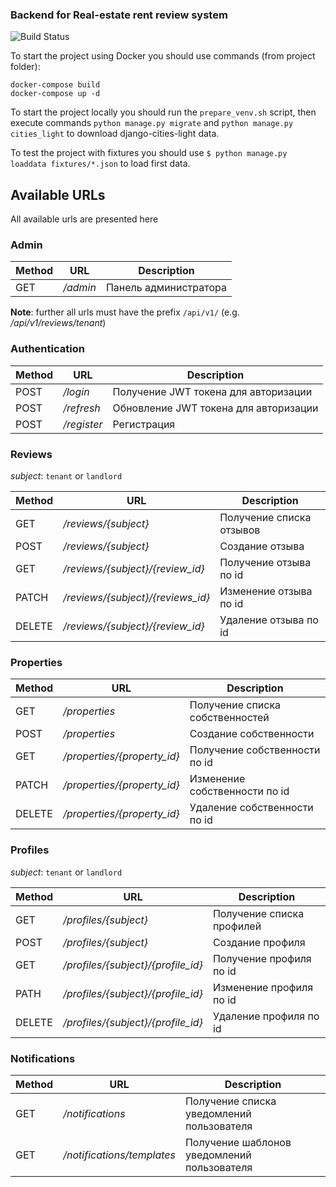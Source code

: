### Backend for Real-estate rent review system

![Build Status](https://github.com/m0nk-tnd/real-estate-review-system-be/actions/workflows/ci.yml/badge.svg?branch=develop)

To start the project using Docker you should use commands (from project folder):
```
docker-compose build
docker-compose up -d
```

To start the project locally you should run the ```prepare_venv.sh``` script, then execute commands
```python manage.py migrate``` and ```python manage.py cities_light``` to download django-cities-light data.

To test the project with fixtures you should use ```$ python manage.py loaddata fixtures/*.json``` to load first data.


## Available URLs

All available urls are presented here

### Admin

Method | URL | Description 
------|------|-------
GET | */admin* | Панель администратора


**Note**: further all urls must have the prefix `/api/v1/` (e.g. */api/v1/reviews/tenant*)


### Authentication

Method | URL | Description 
------|------|-------
POST | */login* | Получение JWT токена для авторизации
POST | */refresh* | Обновление JWT токена для авторизации
POST | */register* | Регистрация


### Reviews

*subject*: `tenant` or `landlord`

Method | URL | Description 
------|------|-------
GET | */reviews/{subject}* | Получение списка отзывов
POST | */reviews/{subject}* | Создание отзыва
GET | */reviews/{subject}/{review_id}* | Получение отзыва по id
PATCH | */reviews/{subject}/{reviews_id}* | Изменение отзыва по id
DELETE | */reviews/{subject}/{review_id}* | Удаление отзыва по id


### Properties

Method | URL | Description 
------|------|-------
GET | */properties* | Получение списка собственностей
POST | */properties* | Создание собственности
GET | */properties/{property_id}* | Получение собственности по id
PATCH | */properties/{property_id}* | Изменение собственности по id
DELETE | */properties/{property_id}* | Удаление собственности по id


### Profiles

*subject*: `tenant` or `landlord`

Method | URL | Description 
------|------|-------
GET | */profiles/{subject}* | Получение списка профилей 
POST | */profiles/{subject}* | Создание профиля
GET | */profiles/{subject}/{profile_id}* | Получение профиля по id
PATH | */profiles/{subject}/{profile_id}* | Изменение профиля по id
DELETE | */profiles/{subject}/{profile_id}* | Удаление профиля по id


### Notifications

Method | URL | Description 
------|------|-------
GET | */notifications* | Получение списка уведомлений пользователя
GET | */notifications/templates* | Получение шаблонов уведомлений пользователя
